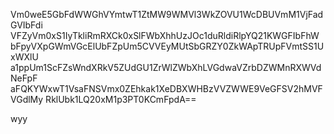 Vm0weE5GbFdWWGhVYmtwT1ZtMW9WMVl3WkZOVU1WcDBUVmM1VjFadGVIbFdi
VFZyVm0xS1IyTkliRmRXCk0xSlFWbXhhUzJOc1duRldiRlpYQ21KWGFIbFhW
bFpyVXpGWmVGcElUbFZpUm5CVVEyMUtSbGRZY0ZkWApTRUpFVmtSS1UxWXlU
a1ppUm1ScFZsWndXRkV5ZUdGU1ZrWlZWbXhLVGdwaVZrbDZWMnRXWVdNeFpF
aFQKYWxwT1VsaFNSVmx0ZEhkak1XeDBXWHBzVVZWWE9VeGFSV2hMVFVGdlMy
RklUbk1LQ20xM1p3PT0KCmFpdA==

wyy